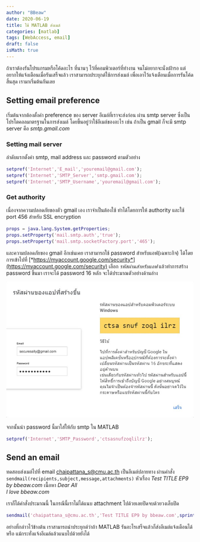 ```yaml
---
author: "BBeaw"
date: 2020-06-19
title: ใช้ MATLAB ส่งเมล์
categories: [matlab]
tags: [WebAccess, email]
draft: false
isMath: true
---
```


ถ้าเราต้องรันโปรแกรมหรือโค้ดอะไร ที่นานๆ ไว้ที่คอมพิวเตอร์ที่ทำงาน จนไม่อยากจะนั่งเฝ้ารอ แต่อยากให้แจ้งเตือนเมื่อรันเสร็จแล้ว เราสามารถประยุกต์ใช้การส่งเมล์ เพื่อเอาไว้แจ้งเตือนเมื่อการรันโค้ดสิ้นสุด เรามาเริ่มต้นกันเลย

## Setting email preference
เริ่มต้นจากต้องตั้งค่า preference ของ server อีเมล์ที่เราจะส่งก่อน ผ่าน smtp server ซึ่งเป็นโปรโตคอลมาตรฐานในการส่งเมล์ โดยขึ้นอยู่ว่าใช้อีเมล์ของอะไร เช่น ถ้าเป็น gmail ก็จะมี smtp server คือ *smtp.gmail.com*  

### Setting mail server
ลำดับแรกตั้งค่า smtp, mail address และ password ตามตัวอย่าง
```MATLAB
setpref('Internet','E_mail','youremail@gmail.com');
setpref('Internet','SMTP_Server','smtp.gmail.com');
setpref('Internet','SMTP_Username','youremail@gmail.com');
```
### Get authority
เนื่องจากความปลอดภัยของตัว gmail เอง เราจำเป็นต้องใช้ ทำได้โดยการให้ authority และใช้ port 456 สำหรับ SSL encryption
```MATLAB
props = java.lang.System.getProperties;
props.setProperty('mail.smtp.auth','true');
props.setProperty('mail.smtp.socketFactory.port','465');
```
และความปลอดภัยของ gmail อีกเช่นเคย เราสามารถใช้ password สำหรับแอฟ(เฉพาะกิจ) ได้โดยการเข้าไปที่ [*https://myaccount.google.com/security*](https://myaccount.google.com/security) เลือก *รหัสผ่านสำหรับแอฟ* แล้วทำการสร้าง password ขึ้นมา เราจะได้ password 16 หลัก จะได้ประมาณตัวอย่างด้านล่าง

![password4app](/static/mfiles/EP9_password4app.jpg)

จากนั้นนำ password นี้มาใส่ให้กับ smtp ใน MATLAB

```MATLAB
setpref('Internet','SMTP_Password','ctsasnufzoqlilrz');
```

## Send an email
ทดสอบส่งเมล์ไปที่ email chaipattana_s@cmu.ac.th เป็นอีเมล์ปลายทาง ผ่านคำสั่ง `sendmail(recipients,subject,message,attachments)`
หัวเรื่อง *Test TITLE EP9 by bbeaw.com*
เนื้อหา *Dear All*  
*I love bbeaw.com*

เราก็ได้คำสั่งประมาณนี้ ในกรณีนี้เราไม่ได้แนบ attachment ไปด้วยเลยปิดจบด้วยวงเล็บปิด

```MATLAB
sendmail('chaipattana_s@cmu.ac.th','Test TITLE EP9 by bbeaw.com',sprintf('Dear All \nI love bbeaw.com'));
```   

อย่างที่กล่าวไว้ข้างต้น เราสามารถนำประยุกต์ว่าถ้า MATLAB รันอะไรเสร็จแล้วก็ส่งอีเมล์แจ้งเตือนได้ หรือ แม้กระทั่งแจ้งอีเมล์แล้วแนบไปด้วยยังได้
